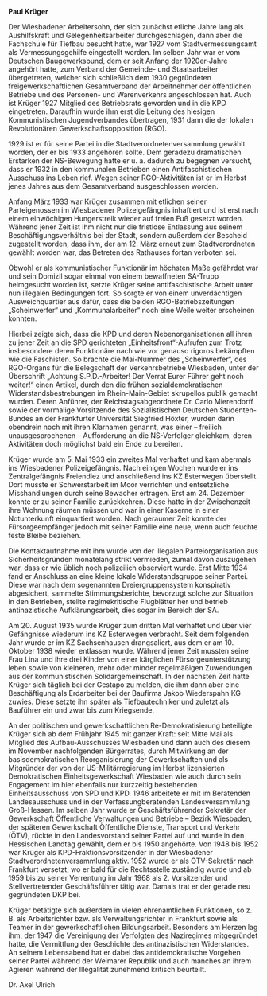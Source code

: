 **Paul Krüger**

Der Wiesbadener Arbeitersohn, der sich zunächst etliche Jahre lang als
Aushilfskraft und Gelegenheitsarbeiter durchgeschlagen, dann aber die
Fachschule für Tiefbau besucht hatte, war 1927 vom Stadtvermessungsamt
als Vermessungsgehilfe eingestellt worden. Im selben Jahr war er vom
Deutschen Baugewerksbund, dem er seit Anfang der 1920er-Jahre angehört
hatte, zum Verband der Gemeinde- und Staatsarbeiter übergetreten,
welcher sich schließlich dem 1930 gegründeten freigewerkschaftlichen
Gesamtverband der Arbeitnehmer der öffentlichen Betriebe und des
Personen- und Warenverkehrs angeschlossen hat. Auch ist Krüger 1927
Mitglied des Betriebsrats geworden und in die KPD eingetreten. Daraufhin
wurde ihm erst die Leitung des hiesigen Kommunistischen Jugendverbandes
übertragen, 1931 dann die der lokalen Revolutionären
Gewerkschaftsopposition (RGO).

1929 ist er für seine Partei in die Stadtverordnetenversammlung gewählt
worden, der er bis 1933 angehören sollte. Dem geradezu dramatischen
Erstarken der NS-Bewegung hatte er u. a. dadurch zu begegnen versucht,
dass er 1932 in den kommunalen Betrieben einen Antifaschistischen
Ausschuss ins Leben rief. Wegen seiner RGO-Aktivitäten ist er im Herbst
jenes Jahres aus dem Gesamtverband ausgeschlossen worden.

Anfang März 1933 war Krüger zusammen mit etlichen seiner Parteigenossen
im Wiesbadener Polizeigefängnis inhaftiert und ist erst nach einem
einwöchigen Hungerstreik wieder auf freien Fuß gesetzt worden. Während
jener Zeit ist ihm nicht nur die fristlose Entlassung aus seinem
Beschäftigungsverhältnis bei der Stadt, sondern außerdem der Bescheid
zugestellt worden, dass ihm, der am 12. März erneut zum Stadtverordneten
gewählt worden war, das Betreten des Rathauses fortan verboten sei.

Obwohl er als kommunistischer Funktionär im höchsten Maße gefährdet war
und sein Domizil sogar einmal von einem bewaffneten SA-Trupp heimgesucht
worden ist, setzte Krüger seine antifaschistische Arbeit unter nun
illegalen Bedingungen fort. So sorgte er von einem unverdächtigen
Ausweichquartier aus dafür, dass die beiden RGO-Betriebszeitungen
„Scheinwerfer“ und „Kommunalarbeiter“ noch eine Weile weiter erscheinen
konnten.

Hierbei zeigte sich, dass die KPD und deren Nebenorganisationen all
ihren zu jener Zeit an die SPD gerichteten „Einheitsfront“-Aufrufen zum
Trotz insbesondere deren Funktionäre nach wie vor genauso rigoros
bekämpften wie die Faschisten. So brachte die Mai-Nummer des
„Scheinwerfer“, des RGO-Organs für die Belegschaft der Verkehrsbetriebe
Wiesbaden, unter der Überschrift „Achtung S.P.D.-Arbeiter! Der Verrat
Eurer Führer geht noch weiter!“ einen Artikel, durch den die frühen
sozialdemokratischen Widerstandsbestrebungen im Rhein-Main-Gebiet
skrupellos publik gemacht wurden. Deren Anführer, der
Reichstagsabgeordnete Dr. Carlo Mierendorff sowie der vormalige
Vorsitzende des Sozialistischen Deutschen Studenten-Bundes an der
Frankfurter Universität Siegfried Höxter, wurden darin obendrein noch
mit ihren Klarnamen genannt, was einer – freilich unausgesprochenen –
Aufforderung an die NS-Verfolger gleichkam, deren Aktivitäten doch
möglichst bald ein Ende zu bereiten.

Krüger wurde am 5. Mai 1933 ein zweites Mal verhaftet und kam abermals
ins Wiesbadener Polizeigefängnis. Nach einigen Wochen wurde er ins
Zentralgefängnis Freiendiez und anschließend ins KZ Esterwegen
überstellt. Dort musste er Schwerstarbeit im Moor verrichten und
entsetzliche Misshandlungen durch seine Bewacher ertragen. Erst am 24.
Dezember konnte er zu seiner Familie zurückkehren. Diese hatte in der
Zwischenzeit ihre Wohnung räumen müssen und war in einer Kaserne in
einer Notunterkunft einquartiert worden. Nach geraumer Zeit konnte der
Fürsorgeempfänger jedoch mit seiner Familie eine neue, wenn auch feuchte
feste Bleibe beziehen.

Die Kontaktaufnahme mit ihm wurde von der illegalen Parteiorganisation
aus Sicherheitsgründen monatelang strikt vermieden, zumal davon
auszugehen war, dass er wie üblich noch polizeilich observiert wurde.
Erst Mitte 1934 fand er Anschluss an eine kleine lokale
Widerstandsgruppe seiner Partei. Diese war nach dem sogenannten
Dreiergruppensystem konspirativ abgesichert, sammelte Stimmungsberichte,
bevorzugt solche zur Situation in den Betrieben, stellte regimekritische
Flugblätter her und betrieb antinazistische Aufklärungsarbeit, dies
sogar im Bereich der SA.

Am 20. August 1935 wurde Krüger zum dritten Mal verhaftet und über vier
Gefängnisse wiederum ins KZ Esterwegen verbracht. Seit dem folgenden
Jahr wurde er im KZ Sachsenhausen drangsaliert, aus dem er am 10.
Oktober 1938 wieder entlassen wurde. Während jener Zeit mussten seine
Frau Lina und ihre drei Kinder von einer kärglichen
Fürsorgeunterstützung leben sowie von kleineren, mehr oder minder
regelmäßigen Zuwendungen aus der kommunistischen Solidargemeinschaft. In
der nächsten Zeit hatte Krüger sich täglich bei der Gestapo zu melden,
die ihm dann aber eine Beschäftigung als Erdarbeiter bei der Baufirma
Jakob Wiederspahn KG zuwies. Diese setzte ihn später als
Tiefbautechniker und zuletzt als Bauführer ein und zwar bis zum
Kriegsende.

An der politischen und gewerkschaftlichen Re-Demokratisierung beteiligte
Krüger sich ab dem Frühjahr 1945 mit ganzer Kraft: seit Mitte Mai als
Mitglied des Aufbau-Ausschusses Wiesbaden und dann auch des diesem im
November nachfolgenden Bürgerrates, durch Mitwirkung an der
basisdemokratischen Reorganisierung der Gewerkschaften und als
Mitgründer der von der US-Militärregierung im Herbst lizensierten
Demokratischen Einheitsgewerkschaft Wiesbaden wie auch durch sein
Engagement im hier ebenfalls nur kurzzeitig bestehenden
Einheitsausschuss von SPD und KPD. 1946 arbeitete er mit im Beratenden
Landesausschuss und in der Verfassungberatenden Landesversammlung
Groß-Hessen. Im selben Jahr wurde er Geschäftsführender Sekretär der
Gewerkschaft Öffentliche Verwaltungen und Betriebe – Bezirk Wiesbaden,
der späteren Gewerkschaft Öffentliche Dienste, Transport und Verkehr
(ÖTV), rückte in den Landesvorstand seiner Partei auf und wurde in den
Hessischen Landtag gewählt, dem er bis 1950 angehörte. Von 1948 bis 1952
war Krüger als KPD-Fraktionsvorsitzender in der Wiesbadener
Stadtverordnetenversammlung aktiv. 1952 wurde er als ÖTV-Sekretär nach
Frankfurt versetzt, wo er bald für die Rechtsstelle zuständig wurde und
ab 1959 bis zu seiner Verrentung im Jahr 1968 als 2. Vorsitzender und
Stellvertretender Geschäftsführer tätig war. Damals trat er der gerade
neu gegründeten DKP bei.

Krüger betätigte sich außerdem in vielen ehrenamtlichen Funktionen, so
z. B. als Arbeitsrichter bzw. als Verwaltungsrichter in Frankfurt sowie
als Teamer in der gewerkschaftlichen Bildungsarbeit. Besonders am Herzen
lag ihm, der 1947 die Vereinigung der Verfolgten des Naziregimes
mitgegründet hatte, die Vermittlung der Geschichte des antinazistischen
Widerstandes. An seinem Lebensabend hat er dabei das antidemokratische
Vorgehen seiner Partei während der Weimarer Republik und auch manches an
ihrem Agieren während der Illegalität zunehmend kritisch beurteilt.

Dr. Axel Ulrich
